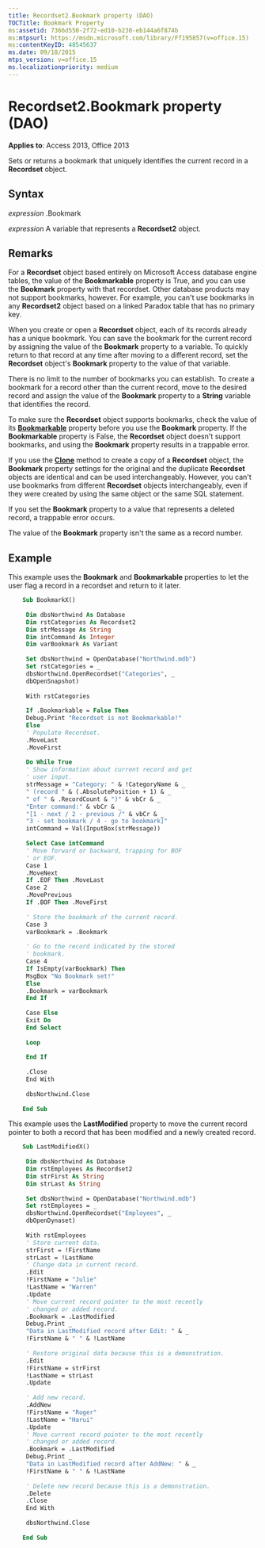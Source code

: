 ```yaml
---
title: Recordset2.Bookmark property (DAO)
TOCTitle: Bookmark Property
ms:assetid: 7366d550-2f72-ed10-b230-eb144a6f874b
ms:mtpsurl: https://msdn.microsoft.com/library/Ff195857(v=office.15)
ms:contentKeyID: 48545637
ms.date: 09/18/2015
mtps_version: v=office.15
ms.localizationpriority: medium
---
```


# Recordset2.Bookmark property (DAO)


**Applies to**: Access 2013, Office 2013

Sets or returns a bookmark that uniquely identifies the current record in a **Recordset** object.

## Syntax

*expression* .Bookmark

*expression* A variable that represents a **Recordset2** object.

## Remarks

For a **Recordset** object based entirely on Microsoft Access database engine tables, the value of the **Bookmarkable** property is True, and you can use the **Bookmark** property with that recordset. Other database products may not support bookmarks, however. For example, you can't use bookmarks in any **Recordset2** object based on a linked Paradox table that has no primary key.

When you create or open a **Recordset** object, each of its records already has a unique bookmark. You can save the bookmark for the current record by assigning the value of the **Bookmark** property to a variable. To quickly return to that record at any time after moving to a different record, set the **Recordset** object's **Bookmark** property to the value of that variable.

There is no limit to the number of bookmarks you can establish. To create a bookmark for a record other than the current record, move to the desired record and assign the value of the **Bookmark** property to a **String** variable that identifies the record.

To make sure the **Recordset** object supports bookmarks, check the value of its **[Bookmarkable](recordset2-bookmarkable-property-dao.md)** property before you use the **Bookmark** property. If the **Bookmarkable** property is False, the **Recordset** object doesn't support bookmarks, and using the **Bookmark** property results in a trappable error.

If you use the **[Clone](recordset2-clone-method-dao.md)** method to create a copy of a **Recordset** object, the **Bookmark** property settings for the original and the duplicate **Recordset** objects are identical and can be used interchangeably. However, you can't use bookmarks from different **Recordset** objects interchangeably, even if they were created by using the same object or the same SQL statement.

If you set the **Bookmark** property to a value that represents a deleted record, a trappable error occurs.

The value of the **Bookmark** property isn't the same as a record number.

## Example

This example uses the **Bookmark** and **Bookmarkable** properties to let the user flag a record in a recordset and return to it later.

```vb
    Sub BookmarkX() 
     
     Dim dbsNorthwind As Database 
     Dim rstCategories As Recordset2 
     Dim strMessage As String 
     Dim intCommand As Integer 
     Dim varBookmark As Variant 
     
     Set dbsNorthwind = OpenDatabase("Northwind.mdb") 
     Set rstCategories = _ 
     dbsNorthwind.OpenRecordset("Categories", _ 
     dbOpenSnapshot) 
     
     With rstCategories 
     
     If .Bookmarkable = False Then 
     Debug.Print "Recordset is not Bookmarkable!" 
     Else 
     ' Populate Recordset. 
     .MoveLast 
     .MoveFirst 
     
     Do While True 
     ' Show information about current record and get 
     ' user input. 
     strMessage = "Category: " & !CategoryName & _ 
     " (record " & (.AbsolutePosition + 1) & _ 
     " of " & .RecordCount & ")" & vbCr & _ 
     "Enter command:" & vbCr & _ 
     "[1 - next / 2 - previous /" & vbCr & _ 
     "3 - set bookmark / 4 - go to bookmark]" 
     intCommand = Val(InputBox(strMessage)) 
     
     Select Case intCommand 
     ' Move forward or backward, trapping for BOF 
     ' or EOF. 
     Case 1 
     .MoveNext 
     If .EOF Then .MoveLast 
     Case 2 
     .MovePrevious 
     If .BOF Then .MoveFirst 
     
     ' Store the bookmark of the current record. 
     Case 3 
     varBookmark = .Bookmark 
     
     ' Go to the record indicated by the stored 
     ' bookmark. 
     Case 4 
     If IsEmpty(varBookmark) Then 
     MsgBox "No Bookmark set!" 
     Else 
     .Bookmark = varBookmark 
     End If 
     
     Case Else 
     Exit Do 
     End Select 
     
     Loop 
     
     End If 
     
     .Close 
     End With 
     
     dbsNorthwind.Close 
     
    End Sub 
```


This example uses the **LastModified** property to move the current record pointer to both a record that has been modified and a newly created record.

```vb
    Sub LastModifiedX() 
     
     Dim dbsNorthwind As Database 
     Dim rstEmployees As Recordset2 
     Dim strFirst As String 
     Dim strLast As String 
     
     Set dbsNorthwind = OpenDatabase("Northwind.mdb") 
     Set rstEmployees = _ 
     dbsNorthwind.OpenRecordset("Employees", _ 
     dbOpenDynaset) 
     
     With rstEmployees 
     ' Store current data. 
     strFirst = !FirstName 
     strLast = !LastName 
     ' Change data in current record. 
     .Edit 
     !FirstName = "Julie" 
     !LastName = "Warren" 
     .Update 
     ' Move current record pointer to the most recently 
     ' changed or added record. 
     .Bookmark = .LastModified 
     Debug.Print _ 
     "Data in LastModified record after Edit: " & _ 
     !FirstName & " " & !LastName 
     
     ' Restore original data because this is a demonstration. 
     .Edit 
     !FirstName = strFirst 
     !LastName = strLast 
     .Update 
     
     ' Add new record. 
     .AddNew 
     !FirstName = "Roger" 
     !LastName = "Harui" 
     .Update 
     ' Move current record pointer to the most recently 
     ' changed or added record. 
     .Bookmark = .LastModified 
     Debug.Print _ 
     "Data in LastModified record after AddNew: " & _ 
     !FirstName & " " & !LastName 
     
     ' Delete new record because this is a demonstration. 
     .Delete 
     .Close 
     End With 
     
     dbsNorthwind.Close 
     
    End Sub
```

